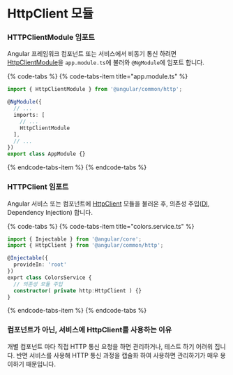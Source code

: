 # HttpClient 모듈

### HTTPClientModule 임포트

Angular 프레임워크 컴포넌트 또는 서비스에서 비동기 통신 하려면 [HttpClientModule](https://angular.io/api/common/http/HttpClientModule)을 `app.module.ts`에 불러와 `@NgModule`에 임포트 합니다.

{% code-tabs %}
{% code-tabs-item title="app.module.ts" %}
```typescript
import { HttpClientModule } from '@angular/common/http';

@NgModule({
  // ...
  imports: [
    // ...
    HttpClientModule
  ],
  // ...
})
export class AppModule {}
```
{% endcode-tabs-item %}
{% endcode-tabs %}

### HTTPClient 임포트

Angular 서비스 또는 컴포넌트에 [HttpClient](https://angular.io/api/common/http/HttpClient) 모듈을 불러온 후, 의존성 주입\([DI](https://angular.io/guide/dependency-injection), Dependency Injection\) 합니다.

{% code-tabs %}
{% code-tabs-item title="colors.service.ts" %}
```typescript
import { Injectable } from '@angular/core';
import { HttpClient } from '@angular/common/http';

@Injectable({
  provideIn: 'root'
})
exprt class ColorsService {
  // 의존성 모듈 주입
  constructor( private http:HttpClient ) {}
}
```
{% endcode-tabs-item %}
{% endcode-tabs %}

### 컴포넌트가 아닌, 서비스에 HttpClient를 사용하는 이유

개별 컴포넌트 마다 직접 HTTP 통신 요청을 하면 관리하거나, 테스트 하기 어려워 집니다. 반면 서비스를 사용해 HTTP 통신 과정을 캡슐화 하여 사용하면 관리하기가 매우 용이하기 때문입니다.

